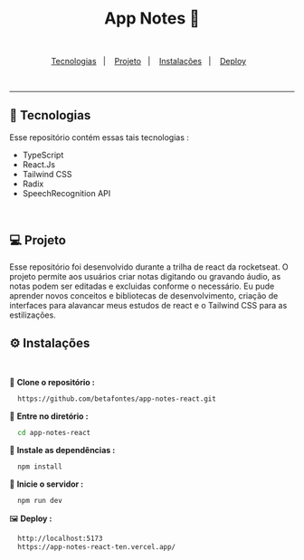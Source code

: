 <h1 align="center">App Notes 📝</h1>

<br>

<p align="center">
  <a href="#-tecnologias">Tecnologias</a>&nbsp;&nbsp;&nbsp;|&nbsp;&nbsp;&nbsp;
  <a href="#-projeto">Projeto</a>&nbsp;&nbsp;&nbsp;|&nbsp;&nbsp;&nbsp;
  <a href="#-instalações">Instalações</a>&nbsp;&nbsp;&nbsp;|&nbsp;&nbsp;&nbsp;
  <a href="#-deploy">Deploy</a>&nbsp;&nbsp;&nbsp;
</p>

<br>
<hr>

## 🚀 Tecnologias

Esse repositório contém essas tais tecnologias :

- TypeScript
- React.Js
- Tailwind CSS
- Radix
- SpeechRecognition API


<br>

  ## 💻 Projeto

  Esse repositório foi desenvolvido durante a trilha de react da rocketseat. O projeto permite aos usuários criar notas digitando
  ou gravando áudio, as notas podem ser editadas e excluidas conforme o necessário. Eu pude aprender novos conceitos e bibliotecas 
  de desenvolvimento, criação de interfaces para alavancar meus estudos de react e o Tailwind CSS para as estilizações.
  <br>


  ## ⚙️ Instalações
  <br>

  🔗 **Clone o repositório :**

  ```bash
    https://github.com/betafontes/app-notes-react.git
  ```

  🔗 **Entre no diretório :**

  ```bash
    cd app-notes-react
  ```

 🔗 **Instale as dependências :**

 ```bash
   npm install
 ```

🔗 **Inicie o servidor :**

 ```bash
   npm run dev
 ```

   
🖼️ **Deploy :**

```bash
  http://localhost:5173
  https://app-notes-react-ten.vercel.app/
```
